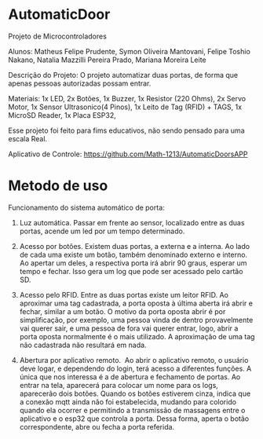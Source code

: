 # AutomaticDoor
Projeto de Microcontroladores

Alunos:
Matheus Felipe Prudente,
Symon Oliveira Mantovani,
Felipe Toshio Nakano,
Natalia Mazzilli Pereira Prado,
Mariana Moreira Leite

Descrição do Projeto: O projeto automatizar duas portas, de forma que apenas pessoas autorizadas possam entrar.

Materiais:
1x LED,
2x Botões,
1x Buzzer,
1x Resistor (220 Ohms),
2x Servo Motor,
1x Sensor Ultrasonico(4 Pinos),
1x Leito de Tag (RFID) + TAGS,
1x MicroSD Reader,
1x Placa ESP32,

Esse projeto foi feito para fims educativos, não sendo pensado para uma escala Real.

Aplicativo de Controle: https://github.com/Math-1213/AutomaticDoorsAPP


# Metodo de uso
Funcionamento do sistema automático de porta:

1. Luz automática.
Passar em frente ao sensor, localizado entre as duas portas, acende um led por um tempo determinado. 

2. Acesso por botões.
Existem duas portas, a externa e a interna. Ao lado de cada uma existe um botão, também denominado externo e interno.
Ao apertar um deles, a respectiva porta irá abrir 90 graus, esperar um tempo e fechar. Isso gera um log que pode ser acessado pelo cartão SD.

3. Acesso pelo RFID.
Entre as duas portas existe um leitor RFID. Ao aproximar uma tag cadastrada, a porta oposta à última aberta irá abrir e fechar, similar a um botão. O motivo da porta oposta abrir é por simplificação, por exemplo, uma pessoa vinda de dentro provavelmente vai querer sair, e uma pessoa de fora vai querer entrar, logo, abrir a porta oposta normalmente é o mais utilizado.
A aproximação de uma tag não cadastrada não resultará em nada.

4. Abertura por aplicativo remoto. 
Ao abrir o aplicativo remoto, o usuário deve logar, e dependendo do login, terá acesso a diferentes funções. A única que nos interessa é a de abertura e fechamento de portas. Ao entrar na tela, aparecerá para colocar um nome para os logs, aparecerão dois botões. Quando os botões estiverem cinza, indica que a conexão mqtt ainda não foi estabelecida, mudando para colorido quando ela ocorrer e permitindo a transmissão de massagens entre o aplicativo e o esp32 que controla a porta.
Dessa forma, aperta o botão correspondente, abre ou fecha a porta referida. 
